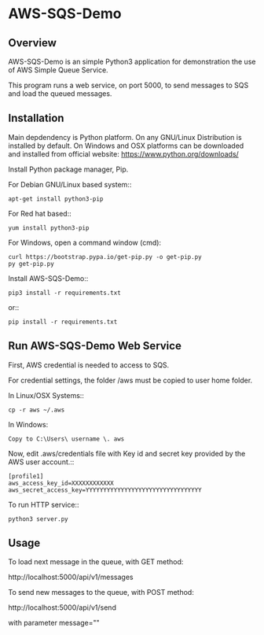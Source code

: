 # AWS-SQS-Demo

Overview
--------

AWS-SQS-Demo is an simple Python3 application for demonstration the use of AWS
Simple Queue Service.

This program runs a web service, on port 5000, to send messages to SQS and load
the queued messages.


Installation
------------

Main depdendency is Python platform. On any GNU/Linux Distribution is installed
by default. On Windows and OSX platforms can be downloaded and installed from
official website: https://www.python.org/downloads/

Install Python package manager, Pip. 

For Debian GNU/Linux based system::

	apt-get install python3-pip

For Red hat based::

	yum install python3-pip
  
For Windows, open a command window (cmd):

	curl https://bootstrap.pypa.io/get-pip.py -o get-pip.py
	py get-pip.py
	

Install AWS-SQS-Demo::

	pip3 install -r requirements.txt

or::

	pip install -r requirements.txt
	

Run AWS-SQS-Demo Web Service
----------------------------

First, AWS credential is needed to access to SQS.

For credential settings, the folder /aws must be copied to user home folder.

In Linux/OSX Systems::

	cp -r aws ~/.aws
	
In Windows:

	Copy to C:\Users\ username \. aws
	
Now, edit .aws/credentials file with Key id and secret key provided by the AWS
user account.::

	[profile1]
	aws_access_key_id=XXXXXXXXXXXX
	aws_secret_access_key=YYYYYYYYYYYYYYYYYYYYYYYYYYYYYYYYY


To run HTTP service::

	python3 server.py
	

Usage
-----

To load next message in the queue, with GET method:

http://localhost:5000/api/v1/messages

To send new messages to the queue, with POST method:

http://localhost:5000/api/v1/send 

with parameter message="<new message>"




